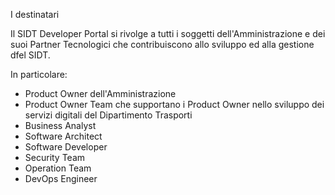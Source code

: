 I destinatari

Il SIDT Developer Portal si rivolge a tutti i soggetti dell'Amministrazione e dei suoi Partner Tecnologici che contribuiscono allo sviluppo ed alla gestione dfel SIDT.

In particolare:

* Product Owner dell'Amministrazione
* Product Owner Team che supportano i Product Owner nello sviluppo dei servizi digitali del Dipartimento Trasporti
* Business Analyst
* Software Architect
* Software Developer
* Security Team
* Operation Team
* DevOps Engineer
